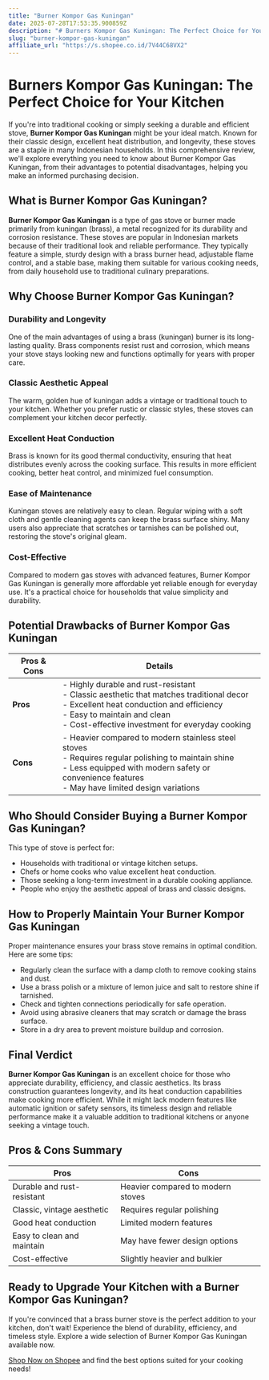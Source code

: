 ```yaml
---
title: "Burner Kompor Gas Kuningan"
date: 2025-07-28T17:53:35.900859Z
description: "# Burners Kompor Gas Kuningan: The Perfect Choice for Your Kitchen..."
slug: "burner-kompor-gas-kuningan"
affiliate_url: "https://s.shopee.co.id/7V44C68VX2"
---
```

# Burners Kompor Gas Kuningan: The Perfect Choice for Your Kitchen

If you're into traditional cooking or simply seeking a durable and efficient stove, **Burner Kompor Gas Kuningan** might be your ideal match. Known for their classic design, excellent heat distribution, and longevity, these stoves are a staple in many Indonesian households. In this comprehensive review, we'll explore everything you need to know about Burner Kompor Gas Kuningan, from their advantages to potential disadvantages, helping you make an informed purchasing decision.

## What is Burner Kompor Gas Kuningan?

**Burner Kompor Gas Kuningan** is a type of gas stove or burner made primarily from kuningan (brass), a metal recognized for its durability and corrosion resistance. These stoves are popular in Indonesian markets because of their traditional look and reliable performance. They typically feature a simple, sturdy design with a brass burner head, adjustable flame control, and a stable base, making them suitable for various cooking needs, from daily household use to traditional culinary preparations.

## Why Choose Burner Kompor Gas Kuningan?

### Durability and Longevity

One of the main advantages of using a brass (kuningan) burner is its long-lasting quality. Brass components resist rust and corrosion, which means your stove stays looking new and functions optimally for years with proper care.

### Classic Aesthetic Appeal

The warm, golden hue of kuningan adds a vintage or traditional touch to your kitchen. Whether you prefer rustic or classic styles, these stoves can complement your kitchen decor perfectly.

### Excellent Heat Conduction

Brass is known for its good thermal conductivity, ensuring that heat distributes evenly across the cooking surface. This results in more efficient cooking, better heat control, and minimized fuel consumption.

### Ease of Maintenance

Kuningan stoves are relatively easy to clean. Regular wiping with a soft cloth and gentle cleaning agents can keep the brass surface shiny. Many users also appreciate that scratches or tarnishes can be polished out, restoring the stove's original gleam.

### Cost-Effective

Compared to modern gas stoves with advanced features, Burner Kompor Gas Kuningan is generally more affordable yet reliable enough for everyday use. It's a practical choice for households that value simplicity and durability.

## Potential Drawbacks of Burner Kompor Gas Kuningan

| **Pros & Cons** | **Details** |
|-----------------|--------------|
| **Pros** | - Highly durable and rust-resistant<br>- Classic aesthetic that matches traditional decor<br>- Excellent heat conduction and efficiency<br>- Easy to maintain and clean<br>- Cost-effective investment for everyday cooking |
| **Cons** | - Heavier compared to modern stainless steel stoves<br>- Requires regular polishing to maintain shine<br>- Less equipped with modern safety or convenience features<br>- May have limited design variations |
  
## Who Should Consider Buying a Burner Kompor Gas Kuningan?

This type of stove is perfect for:

- Households with traditional or vintage kitchen setups.
- Chefs or home cooks who value excellent heat conduction.
- Those seeking a long-term investment in a durable cooking appliance.
- People who enjoy the aesthetic appeal of brass and classic designs.

## How to Properly Maintain Your Burner Kompor Gas Kuningan

Proper maintenance ensures your brass stove remains in optimal condition. Here are some tips:

- Regularly clean the surface with a damp cloth to remove cooking stains and dust.
- Use a brass polish or a mixture of lemon juice and salt to restore shine if tarnished.
- Check and tighten connections periodically for safe operation.
- Avoid using abrasive cleaners that may scratch or damage the brass surface.
- Store in a dry area to prevent moisture buildup and corrosion.

## Final Verdict

**Burner Kompor Gas Kuningan** is an excellent choice for those who appreciate durability, efficiency, and classic aesthetics. Its brass construction guarantees longevity, and its heat conduction capabilities make cooking more efficient. While it might lack modern features like automatic ignition or safety sensors, its timeless design and reliable performance make it a valuable addition to traditional kitchens or anyone seeking a vintage touch.

## Pros & Cons Summary

| **Pros** | **Cons** |
|----------------------------|-----------------------------|
| Durable and rust-resistant | Heavier compared to modern stoves |
| Classic, vintage aesthetic | Requires regular polishing |
| Good heat conduction | Limited modern features |
| Easy to clean and maintain | May have fewer design options |
| Cost-effective | Slightly heavier and bulkier |

## Ready to Upgrade Your Kitchen with a Burner Kompor Gas Kuningan?

If you're convinced that a brass burner stove is the perfect addition to your kitchen, don't wait! Experience the blend of durability, efficiency, and timeless style. Explore a wide selection of Burner Kompor Gas Kuningan available now.

[Shop Now on Shopee](https://s.shopee.co.id/7V44C68VX2) and find the best options suited for your cooking needs!